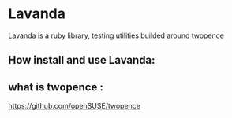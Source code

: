 # Lavanda
Lavanda is a ruby library, testing utilities builded around twopence


## How install and use Lavanda:


## what is twopence :

https://github.com/openSUSE/twopence

